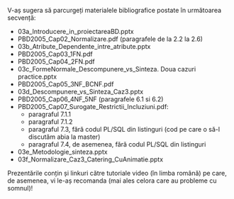 V-aș sugera să parcurgeți materialele bibliografice postate în următoarea secvență:

- 03a_Introducere_in_proiectareaBD.pptx
- PBD2005_Cap02_Normalizare.pdf (paragrafele de la 2.2 la 2.6)
- 03b_Atribute_Dependente_intre_atribute.pptx
- PBD2005_Cap03_1FN.pdf
- PBD2005_Cap04_2FN.pdf
- 03c_FormeNormale_Descompunere_vs_Sinteza. Doua cazuri practice.pptx
- PBD2005_Cap05_3NF_BCNF.pdf
- 03d_Descompunere_vs_Sinteza_Caz3.pptx
- PBD2005_Cap06_4NF_5NF (paragrafele 6.1 si 6.2)
- PBD2005_Cap07_Surogate_Restrictii_Incluziuni.pdf:
	- paragraful 7.1.1
	- paragraful 7.1.2
	- paragraful 7.3, fără codul PL/SQL din listinguri (cod pe care o să-l discutăm abia la master)
	- paragraful 7.4, de asemenea, fără codul PL/SQL din listinguri
- 03e_Metodologie_sinteza.pptx
- 03f_Normalizare_Caz3_Catering_CuAnimatie.pptx

Prezentările conțin și linkuri către tutoriale video (în limba română) pe care, de asemenea, vi le-aș recomanda (mai ales celora care au probleme cu somnul)!
